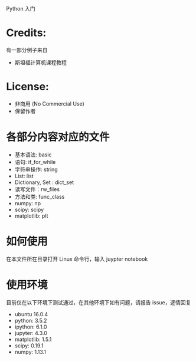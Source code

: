 Python 入门

Credits:
================
有一部分例子来自
* 斯坦福计算机课程教程

License:
================
* 非商用 (No Commercial Use)
* 保留作者

各部分内容对应的文件
================
* 基本语法: basic
* 语句: if_for_while
* 字符串操作: string
* List: list
* Dictionary, Set : dict_set
* 读写文件：rw_files
* 方法和类: func_class
* numpy: np
* scipy: scipy
* matplotlib: plt

如何使用
================
在本文件所在目录打开 Linux 命令行，输入 juypter notebook 

使用环境
================
目前仅在以下环境下测试通过，在其他环境下如有问题，请报告 issue，逐情回复
* ubuntu 16.0.4
* python: 3.5.2
* ipython: 6.1.0
* jupyter: 4.3.0
* matplotlib: 1.5.1
* scipy: 0.19.1
* numpy: 1.13.1

